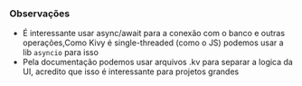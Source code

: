 ### Observações

- É interessante usar async/await para a conexão com o banco e outras operações,Como Kivy é single-threaded (como o JS) podemos usar a lib `asyncio` para isso
- Pela documentação podemos usar arquivos .kv para separar a logica da UI, acredito que isso é interessante para projetos grandes
